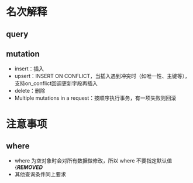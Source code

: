 # 名次解释

## query

## mutation

- insert：插入
- upsert：INSERT ON CONFLICT，当插入遇到冲突时（如唯一性、主键等），支持on_conflict回调更新字段再插入
- delete：删除
- Multiple mutations in a request：按顺序执行事务，有一项失败则回滚

# 注意事项

## where

- where 为空对象时会对所有数据做修改，所以 where 不要指定默认值 {***REMOVED***
- 其他查询条件同上要求

